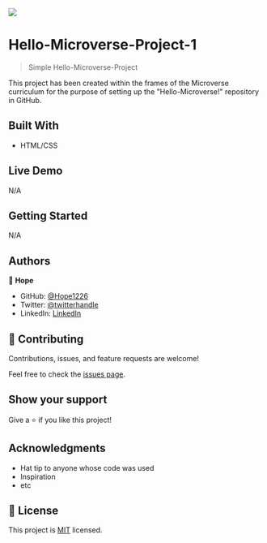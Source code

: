 ![](https://img.shields.io/badge/Microverse-blueviolet)

# Hello-Microverse-Project-1

> Simple Hello-Microverse-Project


This project has been created within the frames of the Microverse curriculum for the purpose of setting up the "Hello-Microverse!" repository in GitHub.

## Built With

- HTML/CSS


## Live Demo

N/A


## Getting Started

N/A



## Authors

👤 **Hope**

- GitHub: [@Hope1226](https://github.com/Hope1226)
- Twitter: [@twitterhandle](https://twitter.com/twitterhandle)
- LinkedIn: [LinkedIn](https://linkedin.com/in/linkedinhandle)


## 🤝 Contributing

Contributions, issues, and feature requests are welcome!

Feel free to check the [issues page](../../issues/).

## Show your support

Give a ⭐️ if you like this project!

## Acknowledgments

- Hat tip to anyone whose code was used
- Inspiration
- etc

## 📝 License

This project is [MIT](./MIT.md) licensed.
